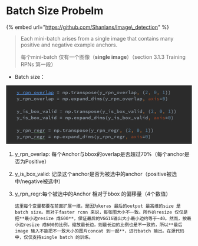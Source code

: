 # Batch Size Probelm

{% embed url="https://github.com/Shanlans/Image\_detection" %}

> Each mini-batch arises from a single image that contains many positive and negative example anchors.
>
> 每个mini-batch 仅有一个图像（**single image**）（section 3.1.3 Training RPNs 第一段）

* Batch size：

![&#x4E3A;&#x4EC0;&#x4E48;&#x8981;expan\_dims](../.gitbook/assets/wechat-image_20181129111312.png)

1. y\_rpn\_overlap: 每个Anchor与bbox的overlap是否超过70%（每个anchor是否为Positive）
2. y\_is\_box\_valid: 记录这个anchor是否为被选中的anchor（positive被选中/negative被选中）
3. y\_rpn\_regr:每个被选中的Anchor 相对于bbox 的偏移量（4个数值）

       这里每个变量都要在前面扩展一维。是因为keras 最后的output 最高维的size 是batch size。而对于faster rcnn 来说，每张图大小不一致。所作的resize 仅仅是把**最小边resize 成600**，保证最后的VGG16输出大小最小边约等于~40。然而，按最小边resize 成600的比例，缩放最长边，则最长边的比例也是不一致的，所以**最后image 输入不能把不一致大小的图片concat 到一起**，进行batch 输出。在源代码中，仅仅支持single batch 的训练。



